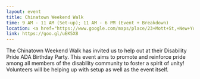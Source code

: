 ```yaml
---
layout: event
title: Chinatown Weekend Walk
time: 9 AM - 11 AM (Set-up); 11 AM - 6 PM (Event + Breakdown)
location: <a href="https://www.google.com/maps/place/23+Mott+St,+New+York,+NY+10013/@40.714737,-74.0011779,17z/data=!3m1!4b1!4m5!3m4!1s0x89c25a26e813272f:0x82d8b7285207031!8m2!3d40.714733!4d-73.9989892">Mott Street (between Canal and Worth)</a>, Chinatown
link: https://goo.gl/uEK5X8
---
```

The Chinatown Weekend Walk has invited us to help out at their Disability Pride ADA Birthday Party. This event aims to promote and reinforce pride among all members of the disability community to foster a spirit of unity! Volunteers will be helping up with setup as well as the event itself.
